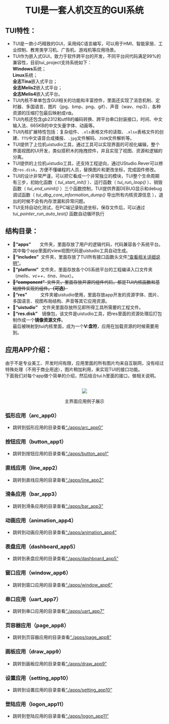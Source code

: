 <h1 align="center"> TUI是一套人机交互的GUI系统 </h1>

## TUI特性：
* TUI是一款小巧精致的GUI，采用纯C语言编写，可以用于HMI、智能家居、工业控制、教育类学习机、广告机、游戏机等应用场景。
* TUI作为嵌入式GUI，致力于软件跨平台的开发，不同平台间代码满足99%的兼容性，目前tui_project支持系统如下：<br>
  **Windows**系统；<br>
  **Linux**系统；<br>
  **全志Tina**嵌入式平台；<br>
  **全志Melis2**嵌入式平台；<br>
  **全志Melis4**嵌入式平台。<br>
* TUI内核不单单包含GUI相关的功能和丰富控件，里面还实现了消息机制、定时器、多国语言、图片（jpg、bmp、png、gif）、声音（wav、mp3）、各种资源的压缩打包最后映射成`V盘`。
* TUI内核还包含gb2312和utf8的编码转换、跨平台串口封装接口，时间、中文输入法、665KB的中文矢量字体、动画等。
* TUI内核扩展特性包括：复杂组件、`.xls`表格文件的读取、`.xlsx`表格文件的创建、`TTS`中文语音合成播报、`.jpg`文件解码、`JSON`文件解析等。
* TUI提供了上位机uistudio工具，通过工具可以实现界面的可视化编辑，整个界面视图的UI开发，类似搭积木的拖拽控件，并且实现了视图、资源和逻辑的分离。
* TUI提供的上位机uistudio工具，还支持工程逆向，通过UStudio.Rever可以修改`res.disk`，方便不懂编程的人员，替换图片和更改坐标，完成固件修改。
* TUI的设计非常严谨，可以把它看成一个非常独立的模块，TUI整个生命周期有三步，初始化函数（ *tui_start_init()* ）、运行函数（ *tui_run_loop()* ）、销毁函数（ *tui_end_uninit()* ）三个函数控制，TUI提供界面DEBUG显示和debug调试函数（ *tui_dbg_core_information_dump()* 导出所有内核资源信息 ），退出的时候不会有内存泄漏和异常问题。
* TUI支持自动化测试，在PC端记录轨迹坐标，保存文件后，可以通过 *tui_pointer_run_auto_test()* 函数自动循环执行

## 结构目录：
* :file_folder:**“apps”**&ensp;&ensp;&ensp;&ensp;文件夹，里面存放了用户的逻辑代码，代码兼容各个系统平台。其中每个app里面的view视图代码是uistudio工具自动生成。
* :file_folder:**“includes”**&ensp;文件夹，里面存放了TUI所有接口函数头文件[“查看相关详细说明”](./includes/)。
* :file_folder:**“platform”**&ensp;文件夹，里面存放各个OS系统平台的工程编译入口文件夹（*melis、vc++、tina、linux*）。
* ~~:file_folder:**“component”**&ensp;文件夹，里面存放开源的组件代码，都是TUI内核函数和基础控件实现的组件。**（可选）**~~
* :file_folder:**“res”**&ensp;&ensp;&ensp;&ensp;&ensp;&ensp;文件夹被uistudio使用，里面存放app开发的资源字体、图片、多国语言、视图布局结构、声音等其它应用资源。
* :file_folder:**“uistudio”**&ensp;&ensp;文件夹里面存放所见即所得工具所需要的工程文件。
* :handbag:**“res.disk”**&ensp;&ensp;镜像包，该文件是uistudio工具，把res里面的资源处理后打包制作成一个**镜像资源文件**。<br>
                       最后被映射到tui内核里面，成为一个**V:盘符**，应用在加载资源的时候需要用到。

## 应用APP介绍：
由于不是专业美工、开发时间有限，应用里面的所有图片均来自互联网，没有经过特殊处理（不用于商业用途），图片稍加利用，来实现TUI的接口功能。<br>
下面我们对每个app做个简单的介绍，然后结合tui.h里面的接口，做相关说明。<br><br>
<p align="center">
<img src="https://s1.imagehub.cc/images/2022/06/16/home.gif">
</p>
<p align="center">
主界面应用例子展示 
</p>

### 弧形应用（arc_app0）
* 跳转到弧形应用的目录查看[“./apps/arc_app0”](./apps/arc_app0/)
### 按钮应用（button_app1）
* 跳转到按钮应用的目录查看[“./apps/button_app1”](./apps/button_app1/)
### 直线应用（line_app2）
* 跳转到直线应用的目录查看[“./apps/line_app2”](./apps/line_app2/)
### 滑条应用（bar_app3）
* 跳转到滑条应用的目录查看[“./apps/bar_app3”](./apps/bar_app3/)
### 动画应用（animation_app4）
* 跳转到动画应用的目录查看[“./apps/animation_app4”](./apps/animation_app4/)
### 表盘应用（dashboard_app5）
* 跳转到表盘应用的目录查看[“./apps/dashboard_app5”](./apps/dashboard_app5/)
### 窗口应用（window_app6）
* 跳转到窗口应用的目录查看[“./apps/window_app6”](./apps/window_app6/)
### 串口应用（uart_app7）
* 跳转到串口应用的目录查看[“./apps/uart_app7”](./apps/uart_app7/)
### 页容器应用（page_app8）
* 跳转到页容器应用的目录查看[“./apps/page_app8”](./apps/page_app8/)
### 画板应用（draw_app9）
* 跳转到画板应用的目录查看[“./apps/draw_app9”](./apps/draw_app9/)
### 设置应用（setting_app10）
* 跳转到设置应用的目录查看[“./apps/setting_app10”](./apps/setting_app10/)
### 登陆应用（logon_app11）
* 跳转到登陆应用的目录查看[“./apps/logon_app11”](./apps/logon_app11/)
